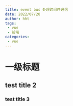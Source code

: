 ```yaml
---
title: event bus 处理跨组件通信
date: 2022/07/20
author: hht
tags:
 - vue
 - 前端
categories: 
 - vue
---
```


# 一级标题

## test title 2

### test title 3